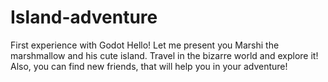 # Island-adventure
First experience with Godot
Hello! Let me present you Marshi the marshmallow and his cute island. Travel in the bizarre world and explore it! Also, you can find new friends, that will help you in your adventure!
